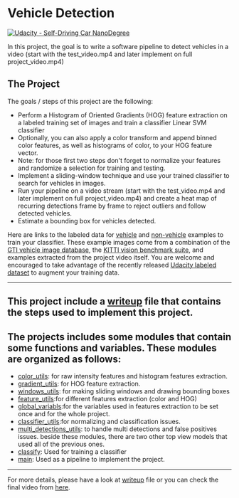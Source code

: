 # Vehicle Detection
[![Udacity - Self-Driving Car NanoDegree](https://s3.amazonaws.com/udacity-sdc/github/shield-carnd.svg)](http://www.udacity.com/drive)


In this project, the goal is to write a software pipeline to detect vehicles in a video (start with the test_video.mp4 and later implement on full project_video.mp4) 

The Project
---

The goals / steps of this project are the following:

* Perform a Histogram of Oriented Gradients (HOG) feature extraction on a labeled training set of images and train a classifier Linear SVM classifier
* Optionally, you can also apply a color transform and append binned color features, as well as histograms of color, to your HOG feature vector. 
* Note: for those first two steps don't forget to normalize your features and randomize a selection for training and testing.
* Implement a sliding-window technique and use your trained classifier to search for vehicles in images.
* Run your pipeline on a video stream (start with the test_video.mp4 and later implement on full project_video.mp4) and create a heat map of recurring detections frame by frame to reject outliers and follow detected vehicles.
* Estimate a bounding box for vehicles detected.

Here are links to the labeled data for [vehicle](https://s3.amazonaws.com/udacity-sdc/Vehicle_Tracking/vehicles.zip) and [non-vehicle](https://s3.amazonaws.com/udacity-sdc/Vehicle_Tracking/non-vehicles.zip) examples to train your classifier.  These example images come from a combination of the [GTI vehicle image database](http://www.gti.ssr.upm.es/data/Vehicle_database.html), the [KITTI vision benchmark suite](http://www.cvlibs.net/datasets/kitti/), and examples extracted from the project video itself.   You are welcome and encouraged to take advantage of the recently released [Udacity labeled dataset](https://github.com/udacity/self-driving-car/tree/master/annotations) to augment your training data.  

---
## This project include a [writeup](writeup.md) file that contains the steps used to implement this project.
## The projects includes some modules that contain some functions and variables. These modules are organized as follows:
* [color_utils](color_utils.py): for raw intensity features and histogram features extraction.
* [gradient_utils](gradient_utils.py): for HOG feature extraction.
* [windows_utils](windows_utils.py): for making sliding windows and drawing bounding boxes
* [feature_utils](features_utils.py):for different features extraction (color and HOG)
* [global_variabls](globals_variables.py):for the variables used in features extraction to be set once and for the whole project.
* [classifier_utils](classifier_utils.py):for normalizing and classification issues.
* [multi_detections_utils](multi_detections_utils.py): to handle multi detections and false positives issues.
beside these modules, there are two other top view models that used all of the previous ones.
* [classify](classify.py): Used for training a classifier
* [main](main.py): Used as a pipeline to implement the project.
---
For more details, please have a look at [writeup](writeup.md) file or you can check the final video from [here](video.mp4).   